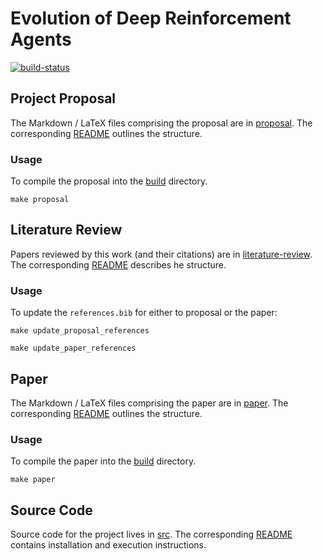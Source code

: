 # Evolution of Deep Reinforcement Agents

<!-- Project Badges -->
[![build-status][]][build-server]

[build-status]: https://travis-ci.com/Kautenja/deep-learning-project.svg?token=FCkX2qMNHzx2qWEzZZMP&branch=master
[build-server]: https://travis-ci.com/Kautenja/deep-learning-project

## Project Proposal

The Markdown / LaTeX files comprising the proposal are in
[proposal](proposal). The corresponding [README](proposal/README.md)
outlines the structure.

### Usage

To compile the proposal into the [build](build) directory.

```shell
make proposal
```

## Literature Review

Papers reviewed by this work (and their citations) are in
[literature-review](literature-review). The corresponding
[README](literature-review/README.md) describes he structure.

### Usage

To update the `references.bib` for either to proposal or the paper:

```shell
make update_proposal_references
```

```shell
make update_paper_references
```

## Paper

The Markdown / LaTeX files comprising the paper are in
[paper](paper). The corresponding [README](paper/README.md)
outlines the structure.

### Usage

To compile the paper into the [build](build) directory.

```shell
make paper
```

## Source Code

Source code for the project lives in [src](src). The corresponding
[README](src/README) contains installation and execution instructions.

